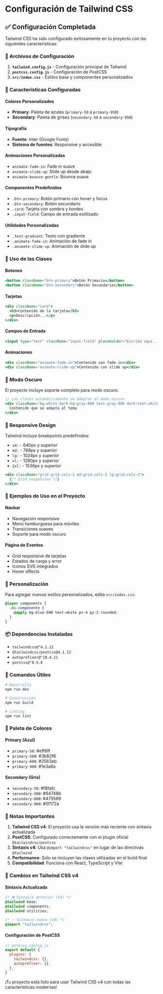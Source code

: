 # Configuración de Tailwind CSS

## ✅ Configuración Completada

Tailwind CSS ha sido configurado exitosamente en tu proyecto con las siguientes características:

### 📁 Archivos de Configuración

1. **`tailwind.config.js`** - Configuración principal de Tailwind
2. **`postcss.config.js`** - Configuración de PostCSS
3. **`src/index.css`** - Estilos base y componentes personalizados

### 🎨 Características Configuradas

#### Colores Personalizados
- **Primary**: Paleta de azules (`primary-50` a `primary-950`)
- **Secondary**: Paleta de grises (`secondary-50` a `secondary-950`)

#### Tipografía
- **Fuente**: Inter (Google Fonts)
- **Sistema de fuentes**: Responsive y accesible

#### Animaciones Personalizadas
- `animate-fade-in`: Fade in suave
- `animate-slide-up`: Slide up desde abajo
- `animate-bounce-gentle`: Bounce suave

#### Componentes Predefinidos
- `.btn-primary`: Botón primario con hover y focus
- `.btn-secondary`: Botón secundario
- `.card`: Tarjeta con sombra y bordes
- `.input-field`: Campo de entrada estilizado

#### Utilidades Personalizadas
- `.text-gradient`: Texto con gradiente
- `.animate-fade-in`: Animación de fade in
- `.animate-slide-up`: Animación de slide up

### 🚀 Uso de las Clases

#### Botones
```jsx
<button className="btn-primary">Botón Primario</button>
<button className="btn-secondary">Botón Secundario</button>
```

#### Tarjetas
```jsx
<div className="card">
  <h3>Contenido de la tarjeta</h3>
  <p>Descripción...</p>
</div>
```

#### Campos de Entrada
```jsx
<input type="text" className="input-field" placeholder="Escribe aquí..." />
```

#### Animaciones
```jsx
<div className="animate-fade-in">Contenido con fade in</div>
<div className="animate-slide-up">Contenido con slide up</div>
```

### 🌙 Modo Oscuro

El proyecto incluye soporte completo para modo oscuro:

```jsx
// Las clases automáticamente se adaptan al modo oscuro
<div className="bg-white dark:bg-gray-800 text-gray-900 dark:text-white">
  Contenido que se adapta al tema
</div>
```

### 📱 Responsive Design

Tailwind incluye breakpoints predefinidos:

- `sm:` - 640px y superior
- `md:` - 768px y superior
- `lg:` - 1024px y superior
- `xl:` - 1280px y superior
- `2xl:` - 1536px y superior

```jsx
<div className="grid grid-cols-1 md:grid-cols-2 lg:grid-cols-3">
  {/* Grid responsive */}
</div>
```

### 🎯 Ejemplos de Uso en el Proyecto

#### Navbar
- Navegación responsive
- Menú hamburguesa para móviles
- Transiciones suaves
- Soporte para modo oscuro

#### Página de Eventos
- Grid responsive de tarjetas
- Estados de carga y error
- Iconos SVG integrados
- Hover effects

### 🔧 Personalización

Para agregar nuevos estilos personalizados, edita `src/index.css`:

```css
@layer components {
  .mi-componente {
    @apply bg-blue-500 text-white px-4 py-2 rounded;
  }
}
```

### 📦 Dependencias Instaladas

- `tailwindcss@^4.1.12`
- `@tailwindcss/postcss@4.1.12`
- `autoprefixer@^10.4.21`
- `postcss@^8.5.6`

### 🚀 Comandos Útiles

```bash
# Desarrollo
npm run dev

# Construcción
npm run build

# Linting
npm run lint
```

### 🎨 Paleta de Colores

#### Primary (Azul)
- `primary-50`: #eff6ff
- `primary-500`: #3b82f6
- `primary-600`: #2563eb
- `primary-900`: #1e3a8a

#### Secondary (Gris)
- `secondary-50`: #f8fafc
- `secondary-500`: #64748b
- `secondary-600`: #475569
- `secondary-900`: #0f172a

### 📝 Notas Importantes

1. **Tailwind CSS v4**: El proyecto usa la versión más reciente con sintaxis actualizada
2. **PostCSS**: Configurado correctamente con el plugin oficial `@tailwindcss/postcss`
3. **Sintaxis v4**: Usa `@import "tailwindcss"` en lugar de las directivas `@tailwind`
4. **Performance**: Solo se incluyen las clases utilizadas en el build final
5. **Compatibilidad**: Funciona con React, TypeScript y Vite

### 🔄 Cambios en Tailwind CSS v4

#### Sintaxis Actualizada
```css
/* ❌ Sintaxis anterior (v3) */
@tailwind base;
@tailwind components;
@tailwind utilities;

/* ✅ Sintaxis nueva (v4) */
@import "tailwindcss";
```

#### Configuración de PostCSS
```js
// postcss.config.js
export default {
  plugins: {
    tailwindcss: {},
    autoprefixer: {},
  },
}
```

¡Tu proyecto está listo para usar Tailwind CSS v4 con todas las características modernas!
